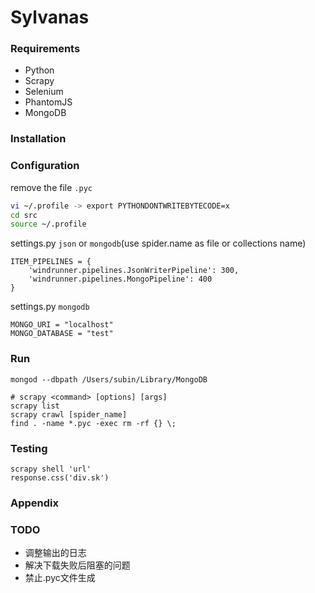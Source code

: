 # Sylvanas

### Requirements

- Python
- Scrapy
- Selenium
- PhantomJS
- MongoDB

### Installation

### Configuration

remove the file `.pyc`

```bash
vi ~/.profile -> export PYTHONDONTWRITEBYTECODE=x
cd src
source ~/.profile
```

settings.py `json` or `mongodb`(use spider.name as file or collections name) 

```
ITEM_PIPELINES = {
    'windrunner.pipelines.JsonWriterPipeline': 300,
    'windrunner.pipelines.MongoPipeline': 400
}
```

settings.py `mongodb`

```
MONGO_URI = "localhost"
MONGO_DATABASE = "test"
```

### Run

```shell
mongod --dbpath /Users/subin/Library/MongoDB

# scrapy <command> [options] [args]
scrapy list
scrapy crawl [spider_name]
find . -name *.pyc -exec rm -rf {} \;
```

### Testing

```
scrapy shell 'url'
response.css('div.sk')
```

### Appendix

### TODO

- 调整输出的日志
- 解决下载失败后阻塞的问题
- 禁止.pyc文件生成
